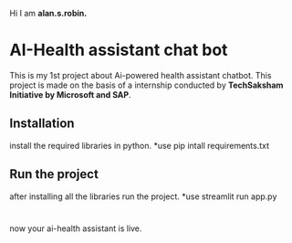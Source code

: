 Hi I am **alan.s.robin.**
# AI-Health assistant chat bot
This is my 1st project about Ai-powered health assistant chatbot.
This project is made on the basis of a internship conducted by **TechSaksham Initiative by Microsoft and SAP**.
## Installation
install the required libraries in python.
*use pip intall requirements.txt
## Run the project
after installing all the libraries run the project.
*use streamlit run app.py
#
now your ai-health assistant is live.
